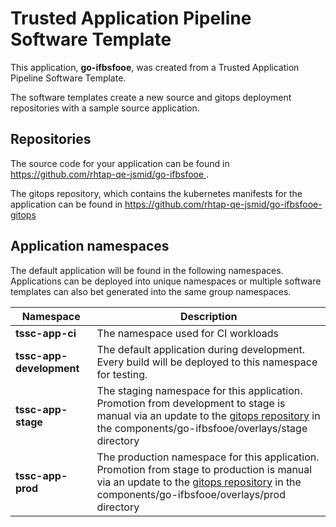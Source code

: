 # Trusted Application Pipeline Software Template

This application, **go-ifbsfooe**, was created from a Trusted Application Pipeline Software Template.

The software templates create a new source and gitops deployment repositories with a sample source application. 

## Repositories

The source code for your application can be found in [https://github.com/rhtap-qe-jsmid/go-ifbsfooe ](https://github.com/rhtap-qe-jsmid/go-ifbsfooe ).
 
The gitops repository, which contains the kubernetes manifests for the application can be found in 
[https://github.com/rhtap-qe-jsmid/go-ifbsfooe-gitops ](https://github.com/rhtap-qe-jsmid/go-ifbsfooe-gitops ) 

## Application namespaces 

The default application will be found in the following namespaces. Applications can be deployed into unique namespaces or multiple software templates can also bet generated into the same group namespaces.  

|  Namespace   |  Description   |  
| -------- | -------- |
| **tssc-app-ci** | The namespace used for CI workloads |
| **tssc-app-development** | The default application during development. Every build will be deployed to this namespace for testing. |
| **tssc-app-stage** | The staging namespace for this application. Promotion from development to stage is manual via an update to the [gitops repository](https://github.com/rhtap-qe-jsmid/go-ifbsfooe-gitops ) in the components/go-ifbsfooe/overlays/stage directory |
| **tssc-app-prod** | The production namespace for this application. Promotion from stage to production is manual via an update to the [gitops repository](https://github.com/rhtap-qe-jsmid/go-ifbsfooe-gitops ) in the components/go-ifbsfooe/overlays/prod directory |